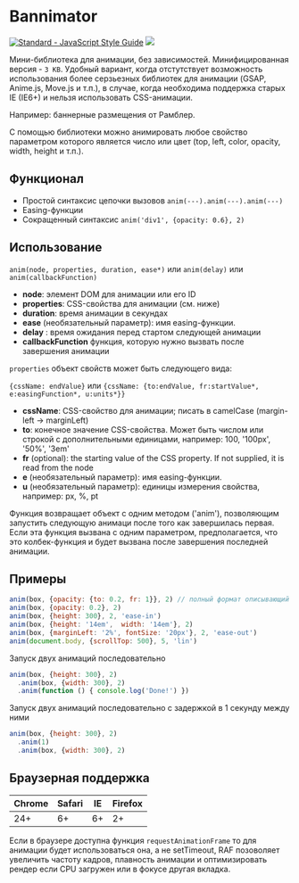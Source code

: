# Bannimator

[![Standard - JavaScript Style Guide](https://img.shields.io/badge/code_style-standard-brightgreen.svg)](https://standardjs.com)
![](http://img.badgesize.io/bonoagency/bannimator/master/anim.min.js.svg)

Мини-библиотека для анимации, без зависимостей. Минифицированная версия - `3 KB`. Удобный вариант, когда отстутствует возможность использования более серзьезных библиотек для анимации (GSAP, Anime.js, Move.js и т.п.), в случае, когда необходима поддержка старых IE (IE6+) и нельзя использовать CSS-анимации.

Например: баннерные размещения от Рамблер.

С помощью библиотеки можно анимировать любое свойство параметром которого является число или цвет (top, left, color, opacity, width, height и т.п.).

## Функционал

- Простой синтаксис цепочки вызовов `anim(---).anim(---).anim(---)`
- Easing-функции
- Сокращенный синтаксис `anim('div1', {opacity: 0.6}, 2)`

## Использование

`anim(node, properties, duration, ease*)` или `anim(delay)` или `anim(callbackFunction)`

- **node**: элемент DOM для анимации или его ID
- **properties**: CSS-свойства для анимации (см. ниже)
- **duration**: время анимации в секундах
- **ease** (необязательный параметр): имя easing-функции.
- **delay** : время ожидания перед стартом следующей анимации
- **callbackFunction** функция, которую нужно вызвать после завершения анимации

`properties` объект свойств может быть следующего вида:

`{cssName: endValue}` или `{cssName: {to:endValue, fr:startValue*, e:easingFunction*, u:units*}}`

- **cssName**: CSS-свойство для анимации; писать в camelCase (margin-left -> marginLeft)
- **to**: конечное значение CSS-свойства. Может быть числом или строкой с дополнительными единицами, например: 100, '100px', '50%', '3em'
- **fr** (optional): the starting value of the CSS property. If not supplied, it is read from the node
- **e** (необязательный параметр): имя easing-функции.
- **u** (необязательный параметр): единицы измерения свойства, например: px, %, pt

Функция возвращает объект с одним методом ('anim'), позволяющим запустить следующую анимаци после того как завершилась первая. Если эта функция вызвана с одним параметром, предполагается, что это колбек-функция и будет вызвана после завершения последней анимации.

## Примеры

```javascript
anim(box, {opacity: {to: 0.2, fr: 1}}, 2) // полный формат описывающий изменение свойства 'от-до'
anim(box, {opacity: 0.2}, 2)
anim(box, {height: 300}, 2, 'ease-in')
anim(box, {height: '14em',  width: '14em'}, 2)
anim(box, {marginLeft: '2%', fontSize: '20px'}, 2, 'ease-out')
anim(document.body, {scrollTop: 500}, 5, 'lin')
```

Запуск двух анимаций последовательно

```javascript
anim(box, {height: 300}, 2)
  .anim(box, {width: 300}, 2)
  .anim(function () { console.log('Done!') })
```

Запуск двух анимаций последовательно с задержкой в 1 секунду между ними

```javascript
anim(box, {height: 300}, 2)
  .anim(1)
  .anim(box, {width: 300}, 2)
```

## Браузерная поддержка

| Chrome | Safari | IE  | Firefox |
| --- | --- | --- | --- |
| 24+ | 6+ | 6+ | 2+ |

Если в браузере доступна функция `requestAnimationFrame` то для анимации будет использоваться она, а не setTimeout, RAF позоволяет увеличить частоту кадров, плавность анимации и оптимизировать рендер если CPU загружен или в фокусе другая вкладка.
